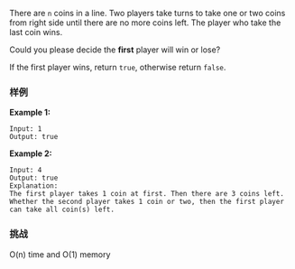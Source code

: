 <div class="problem-modal-description problem-description-markdown light"><div class="problem-modal-description-main"><div class="rendered-markdown markdown-body sample-markdown "><p>There are <code>n</code> coins in a line. Two players take turns to take one or two coins from right side until there are no more coins left. The player who take the last coin wins.</p>
<p>Could you please decide the <strong>first</strong> player will win or lose?</p>
<p>If the first player wins, return <code>true</code>, otherwise return <code>false</code>.</p>
</div></div><div class="problem-modal-description-example"><h3><span>样例</span></h3><div class="rendered-markdown markdown-body sample-markdown "><p><strong>Example 1:</strong></p>
<pre><code>Input: 1
Output: true
</code></pre>
<p><strong>Example 2:</strong></p>
<pre><code>Input: 4
Output: true
Explanation:
The first player takes 1 coin at first. Then there are 3 coins left.
Whether the second player takes 1 coin or two, then the first player can take all coin(s) left.
</code></pre>
</div></div><div class="problem-modal-description-challenge"><h3><span>挑战</span></h3><div class="rendered-markdown markdown-body sample-markdown "><p>O(n) time and O(1) memory</p>
</div></div></div>